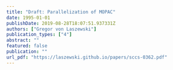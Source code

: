 ```yaml
---
title: "Draft: Parallelization of MOPAC"
date: 1995-01-01
publishDate: 2019-08-28T18:07:51.937331Z
authors: ["Gregor von Laszewski"]
publication_types: ["4"]
abstract: ""
featured: false
publication: ""
url_pdf: "https://laszewski.github.io/papers/sccs-0362.pdf"
---
```


